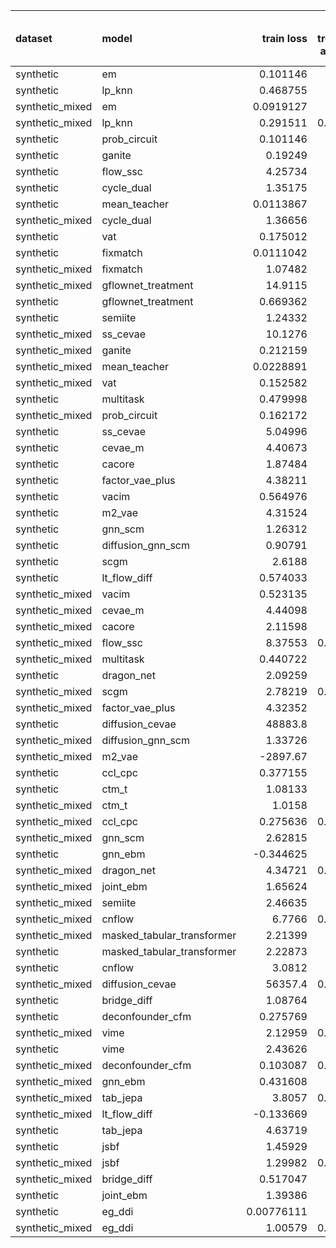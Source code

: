 | dataset         | model                      |     train loss |   train treatment accuracy |   train outcome rmse |   train outcome rmse labelled |   train outcome rmse unlabelled |       val loss |   val treatment accuracy |   val outcome rmse |   val outcome rmse labelled |   val outcome rmse unlabelled |
|:----------------|:---------------------------|---------------:|---------------------------:|---------------------:|------------------------------:|--------------------------------:|---------------:|-------------------------:|-------------------:|----------------------------:|------------------------------:|
| synthetic       | em                         |     0.101146   |                   0        |            0         |                     0         |                        0        |     0.112136   |                 0        |           0        |                    0        |                      0        |
| synthetic       | lp_knn                     |     0.468755   |                   0.78     |            0         |                     0         |                        0        |     3.39246    |                 0.46     |           0        |                    0        |                      0        |
| synthetic_mixed | em                         |     0.0919127  |                   0        |            0         |                     0         |                        0        |     0.104631   |                 0        |           0        |                    0        |                      0        |
| synthetic_mixed | lp_knn                     |     0.291511   |                   0.863636 |            0         |                     0         |                        0        |   nan          |                 0.56     |           0        |                    0        |                      0        |
| synthetic       | prob_circuit               |     0.101146   |                   1        |            0.0881254 |                     0.0881254 |                        0        |     0.112136   |                 1        |           0.11587  |                    0.11587  |                      0        |
| synthetic       | ganite                     |     0.19249    |                   1        |            0.137912  |                     0.137912  |                        0        |     0.179246   |                 1        |           0.145197 |                    0.145197 |                      0        |
| synthetic       | flow_ssc                   |     4.25734    |                   1        |            0.156534  |                     0.156534  |                        0        |     4.89771    |                 0.96     |           0.145687 |                    0.145687 |                      0        |
| synthetic       | cycle_dual                 |     1.35175    |                   1        |            0.0751917 |                     0.0751917 |                        0        |     2.08058    |                 1        |           0.147294 |                    0.147294 |                      0        |
| synthetic       | mean_teacher               |     0.0113867  |                   1        |            0.103618  |                     0.103618  |                        0        |     0.0270493  |                 1        |           0.163008 |                    0.163008 |                      0        |
| synthetic_mixed | cycle_dual                 |     1.36656    |                   1        |            0.134708  |                     0.103812  |                        0.147706 |     2.07552    |                 1        |           0.172892 |                    0.158823 |                      0.176804 |
| synthetic       | vat                        |     0.175012   |                   1        |            0.113078  |                     0.113078  |                        0        |     0.24847    |                 0.94     |           0.174038 |                    0.174038 |                      0        |
| synthetic       | fixmatch                   |     0.0111042  |                   1        |            0.104235  |                     0.104235  |                        0        |     0.0333605  |                 1        |           0.175952 |                    0.175952 |                      0        |
| synthetic_mixed | fixmatch                   |     1.07482    |                   1        |            0.168367  |                     0.154914  |                        0.165475 |     0.740427   |                 1        |           0.177374 |                    0.149681 |                      0.203081 |
| synthetic_mixed | gflownet_treatment         |    14.9115     |                   1        |            0.183445  |                     0.189737  |                        0.178367 |    24.9121     |                 1        |           0.210705 |                    0.218597 |                      0.182942 |
| synthetic       | gflownet_treatment         |     0.669362   |                   0.48     |            0.176048  |                     0.176048  |                        0        |     7.11613    |                 0.54     |           0.215305 |                    0.215305 |                      0        |
| synthetic       | semiite                    |     1.24332    |                   0.96     |            0.162421  |                     0.162421  |                        0        |     1.65439    |                 0.84     |           0.22225  |                    0.22225  |                      0        |
| synthetic_mixed | ss_cevae                   |    10.1276     |                   1        |            0.230315  |                     0.23916   |                        0.217207 |    10.9946     |                 1        |           0.228429 |                    0.23569  |                      0.224845 |
| synthetic_mixed | ganite                     |     0.212159   |                   1        |            0.168904  |                     0.151997  |                        0.173364 |     0.246805   |                 1        |           0.240913 |                    0.249911 |                      0.202638 |
| synthetic_mixed | mean_teacher               |     0.0228891  |                   0.96     |            0.237564  |                     0.0469514 |                        0.279042 |     0.272626   |                 0.9      |           0.249334 |                    0.176726 |                      0.311204 |
| synthetic_mixed | vat                        |     0.152582   |                   1        |            0.113432  |                     0.0946506 |                        0.123107 |     0.212696   |                 1        |           0.250162 |                    0.182171 |                      0.26562  |
| synthetic       | multitask                  |     0.479998   |                   1        |            0.184697  |                     0.184697  |                        0        |     0.772724   |                 1        |           0.270542 |                    0.270542 |                      0        |
| synthetic_mixed | prob_circuit               |     0.162172   |                   1        |            0.0960416 |                     0.0834167 |                        0.104901 |     0.20415    |                 0.96     |           0.277821 |                    0.138124 |                      0.367819 |
| synthetic       | ss_cevae                   |     5.04996    |                   1        |            0.299099  |                     0.299099  |                        0        |     5.2211     |                 1        |           0.291867 |                    0.291867 |                      0        |
| synthetic       | cevae_m                    |     4.40673    |                   0.54     |            0.326672  |                     0.326672  |                        0        |     4.61728    |                 0.46     |           0.32533  |                    0.32533  |                      0        |
| synthetic       | cacore                     |     1.87484    |                   1        |            0.22616   |                     0.22616   |                        0        |     1.92659    |                 1        |           0.348668 |                    0.348668 |                      0        |
| synthetic       | factor_vae_plus            |     4.38211    |                   0.52     |            0.335738  |                     0.335738  |                        0        |     4.84999    |                 0.48     |           0.35177  |                    0.35177  |                      0        |
| synthetic       | vacim                      |     0.564976   |                   0.5      |            0.434822  |                     0.434822  |                        0        |     0.553515   |                 0.48     |           0.443824 |                    0.443824 |                      0        |
| synthetic       | m2_vae                     |     4.31524    |                   1        |            0.315906  |                     0.315906  |                        0        |     4.81406    |                 1        |           0.446328 |                    0.446328 |                      0        |
| synthetic       | gnn_scm                    |     1.26312    |                   0.74     |            0.383042  |                     0.383042  |                        0        |     1.87754    |                 0.44     |           0.477579 |                    0.477579 |                      0        |
| synthetic       | diffusion_gnn_scm          |     0.90791    |                   0.68     |            0.387856  |                     0.387856  |                        0        |     1.21502    |                 0.34     |           0.479259 |                    0.479259 |                      0        |
| synthetic       | scgm                       |     2.6188     |                   0.28     |            0.476039  |                     0.476039  |                        0        |     3.20016    |                 0.32     |           0.496263 |                    0.496263 |                      0        |
| synthetic       | lt_flow_diff               |     0.574033   |                   1        |            0.462481  |                     0.462481  |                        0        |     1.22751    |                 1        |           0.516321 |                    0.516321 |                      0        |
| synthetic_mixed | vacim                      |     0.523135   |                   0.91     |            0.602628  |                     0.446691  |                        0.640322 |     0.588162   |                 0.85     |           0.527834 |                    0.488896 |                      0.593749 |
| synthetic_mixed | cevae_m                    |     4.44098    |                   1        |            0.575681  |                     0.563039  |                        0.57519  |     4.91551    |                 1        |           0.596057 |                    0.617577 |                      0.578086 |
| synthetic_mixed | cacore                     |     2.11598    |                   1        |            0.482486  |                     0.235189  |                        0.578662 |     2.46379    |                 0.971429 |           0.637332 |                    0.353142 |                      0.816099 |
| synthetic_mixed | flow_ssc                   |     8.37553    |                   0.966667 |            0.483907  |                     0.335065  |                        0.547439 |    10.318      |                 0.664286 |           0.682209 |                    0.377747 |                      0.864759 |
| synthetic_mixed | multitask                  |     0.440722   |                   1        |            0.573495  |                     0.300854  |                        0.710596 |     1.01118    |                 0.971429 |           0.694749 |                    0.583179 |                      0.748911 |
| synthetic       | dragon_net                 |     2.09259    |                   0.7      |            0.682631  |                     0.682631  |                        0        |     2.68144    |                 0.72     |           0.836489 |                    0.836489 |                      0        |
| synthetic_mixed | scgm                       |     2.78219    |                   0.793333 |            0.788604  |                     0.555967  |                        0.923242 |     3.40677    |                 0.614286 |           0.853026 |                    0.572266 |                      1.06774  |
| synthetic_mixed | factor_vae_plus            |     4.32352    |                   0.7      |            0.979198  |                     0.515531  |                        1.21716  |     4.91549    |                 0.435714 |           0.868975 |                    0.550701 |                      1.08667  |
| synthetic       | diffusion_cevae            | 48883.8        |                   0.58     |            0.831501  |                     0.831501  |                        0        | 45195.3        |                 0.62     |           1.0401   |                    1.0401   |                      0        |
| synthetic_mixed | diffusion_gnn_scm          |     1.33726    |                   0.63     |            0.73332   |                     0.491792  |                        0.874152 |     2.61316    |                 0.647619 |           1.11084  |                    0.684741 |                      1.39061  |
| synthetic_mixed | m2_vae                     | -2897.67       |                   0.43     |            0.973641  |                     0.752206  |                        1.25349  | -1539.54       |                 0.402381 |           1.12584  |                    0.933372 |                      1.29168  |
| synthetic       | ccl_cpc                    |     0.377155   |                   1        |            0.826624  |                     0.826624  |                        0        |     1.91341    |                 0.94     |           1.15592  |                    1.15592  |                      0        |
| synthetic       | ctm_t                      |     1.08133    |                   0.72     |            1.08193   |                     1.08193   |                        0        |     1.33024    |                 0.66     |           1.15696  |                    1.15696  |                      0        |
| synthetic_mixed | ctm_t                      |     1.0158     |                   0.79     |            1.11765   |                     1.06537   |                        1.10671  |     1.25444    |                 0.664286 |           1.22889  |                    1.25016  |                      1.22098  |
| synthetic_mixed | ccl_cpc                    |     0.275636   |                   0.814762 |            1.03529   |                     0.754311  |                        1.11871  |     0.518379   |                 0.692857 |           1.26205  |                    0.985422 |                      1.43181  |
| synthetic_mixed | gnn_scm                    |     2.62815    |                   0.91     |            1.1403    |                     1.00279   |                        1.20563  |     3.83274    |                 0.652381 |           1.34657  |                    1.10125  |                      1.56053  |
| synthetic       | gnn_ebm                    |    -0.344625   |                   1        |            1.2611    |                     1.2611    |                        0        |    -0.17401    |                 1        |           1.36404  |                    1.36404  |                      0        |
| synthetic_mixed | dragon_net                 |     4.34721    |                   0.523333 |            1.1372    |                     1.01638   |                        1.1882   |     5.29235    |                 0.597619 |           1.37842  |                    1.23413  |                      1.5379   |
| synthetic_mixed | joint_ebm                  |     1.65624    |                   1        |            1.16817   |                     0.930235  |                        1.41981  |     1.80761    |                 1        |           1.42148  |                    1.28632  |                      1.56541  |
| synthetic_mixed | semiite                    |     2.46635    |                   0.81     |            1.04628   |                     0.506595  |                        1.3154   |     6.63414    |                 0.67381  |           1.44623  |                    1.09633  |                      1.67728  |
| synthetic_mixed | cnflow                     |     6.7766     |                   0.206667 |            1.39852   |                     1.45044   |                        1.34569  |     7.70023    |                 0.369048 |           1.65433  |                    1.70575  |                      1.58169  |
| synthetic_mixed | masked_tabular_transformer |     2.21399    |                   0.5      |            1.404     |                     1.40711   |                        1.33279  |     3.59759    |                 0.597619 |           1.65593  |                    1.70766  |                      1.5847   |
| synthetic       | masked_tabular_transformer |     2.22873    |                   0.48     |            1.4303    |                     1.4303    |                        0        |     3.68281    |                 0.44     |           1.67884  |                    1.67884  |                      0        |
| synthetic       | cnflow                     |     3.0812     |                   0.5      |            1.48931   |                     1.48931   |                        0        |     3.65828    |                 0.56     |           1.73613  |                    1.73613  |                      0        |
| synthetic_mixed | diffusion_cevae            | 56357.4        |                   0.505714 |            1.58353   |                     1.50356   |                        1.53828  | 43802.5        |                 0.62619  |           1.78527  |                    1.79244  |                      1.76353  |
| synthetic       | bridge_diff                |     1.08764    |                   1        |            1.61328   |                     1.61328   |                        0        |     0.853882   |                 1        |           1.84624  |                    1.84624  |                      0        |
| synthetic       | deconfounder_cfm           |     0.275769   |                   0.52     |            1.6722    |                     1.6722    |                        0        |     0.270233   |                 0.56     |           1.8729   |                    1.8729   |                      0        |
| synthetic_mixed | vime                       |     2.12959    |                   0.426667 |            1.6832    |                     1.8426    |                        1.68782  |     2.88689    |                 0.597619 |           1.88593  |                    1.93828  |                      1.80823  |
| synthetic       | vime                       |     2.43626    |                   0.52     |            1.67937   |                     1.67937   |                        0        |     2.69108    |                 0.56     |           1.88593  |                    1.88593  |                      0        |
| synthetic_mixed | deconfounder_cfm           |     0.103087   |                   0.463333 |            1.70918   |                     1.74086   |                        1.62029  |     0.127147   |                 0.597619 |           1.9141   |                    1.9628   |                      1.83743  |
| synthetic_mixed | gnn_ebm                    |     0.431608   |                   0.5      |            1.7029    |                     1.6628    |                        1.63366  |     0.643952   |                 0.597619 |           1.94003  |                    1.92703  |                      1.89186  |
| synthetic_mixed | tab_jepa                   |     3.8057     |                   0.483333 |            1.89934   |                     1.90842   |                        1.90363  |     4.91451    |                 0.597619 |           2.07478  |                    2.11277  |                      2.00075  |
| synthetic_mixed | lt_flow_diff               |    -0.133669   |                   1        |            2.69903   |                     0.858173  |                        3.32494  |    -0.0813148  |                 1        |           2.22405  |                    2.26561  |                      2.19387  |
| synthetic       | tab_jepa                   |     4.63719    |                   0.52     |            2.11124   |                     2.11124   |                        0        |     5.25495    |                 0.56     |           2.27745  |                    2.27745  |                      0        |
| synthetic       | jsbf                       |     1.45929    |                   0.52     |            2.33781   |                     2.33781   |                        0        |     1.50965    |                 0.56     |           2.40025  |                    2.40025  |                      0        |
| synthetic_mixed | jsbf                       |     1.29982    |                   0.516667 |            2.5325    |                     2.15365   |                        2.58302  |     1.30638    |                 0.597619 |           2.6378   |                    2.76454  |                      2.49667  |
| synthetic_mixed | bridge_diff                |     0.517047   |                   1        |            1.93828   |                     1.9588    |                        1.71037  |     1.07002    |                 1        |           2.72779  |                    2.28333  |                      2.95498  |
| synthetic       | joint_ebm                  |     1.39386    |                   1        |            2.88482   |                     2.88482   |                        0        |     1.47791    |                 1        |           2.99729  |                    2.99729  |                      0        |
| synthetic       | eg_ddi                     |     0.00776111 |                   1        |            3.73746   |                     3.73746   |                        0        |     0.00875876 |                 1        |           3.94681  |                    3.94681  |                      0        |
| synthetic_mixed | eg_ddi                     |     1.00579    |                   0.764286 |            6.54277   |                     5.15868   |                        7.4248   |     1.48393    |                 0.792857 |           6.63699  |                    5.70855  |                      7.35356  |